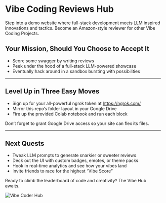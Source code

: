 # Vibe Coding Reviews Hub

Step into a demo website where full-stack development meets LLM inspired innovations and tactics. Become an Amazon-style reviewer for other Vibe Coding Projects.

## Your Mission, Should You Choose to Accept It

- Score some swagger by writing reviews  
- Peek under the hood of a full-stack LLM-powered showcase  
- Eventually hack around in a sandbox bursting with possibilities  

---

## Level Up in Three Easy Moves

- Sign up for your all-powerful ngrok token at https://ngrok.com/  
- Mirror this repo’s folder layout in your Google Drive  
- Fire up the provided Colab notebook and run each block  

Don’t forget to grant Google Drive access so your site can flex its files.

---

## Next Quests

- Tweak LLM prompts to generate snarkier or sweeter reviews  
- Deck out the UI with custom badges, emotes, or theme packs  
- Hook in real-time analytics and see how your vibes land  
- Invite friends to race for the highest “Vibe Score”  

Ready to climb the leaderboard of code and creativity? The Vibe Hub awaits.

![Vibe Coder Hub](https://github.com/user-attachments/assets/a10b22f3-f116-4b95-834c-02c193aa26fe)
